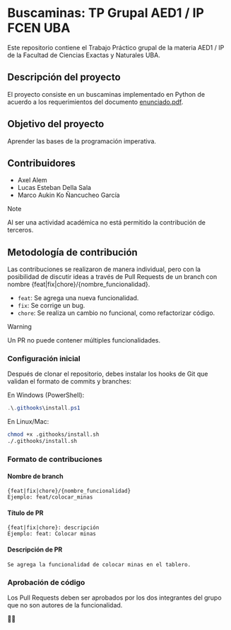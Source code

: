 # Buscaminas: TP Grupal AED1 / IP FCEN UBA

Este repositorio contiene el Trabajo Práctico grupal de la materia AED1 / IP de la Facultad de Ciencias Exactas y Naturales UBA.

## Descripción del proyecto

El proyecto consiste en un buscaminas implementado en Python de acuerdo a los requerimientos del documento [enunciado.pdf](enunciado.pdf).

## Objetivo del proyecto

Aprender las bases de la programación imperativa.

## Contribuidores

- Axel Alem
- Lucas Esteban Della Sala
- Marco Aukin Ko Ñancucheo García

> [!NOTE]
> Al ser una actividad académica no está permitido la contribución de terceros.

## Metodología de contribución

Las contribuciones se realizaron de manera individual, pero con la posibilidad de discutir ideas a través de Pull Requests de un branch con nombre {feat|fix|chore}/{nombre_funcionalidad}.

- `feat`: Se agrega una nueva funcionalidad.
- `fix`: Se corrige un bug.
- `chore`: Se realiza un cambio no funcional, como refactorizar código.

> [!WARNING]  
> Un PR no puede contener múltiples funcionalidades.

### Configuración inicial

Después de clonar el repositorio, debes instalar los hooks de Git que validan el formato de commits y branches:

En Windows (PowerShell):
```powershell
.\.githooks\install.ps1
```

En Linux/Mac:
```bash
chmod +x .githooks/install.sh
./.githooks/install.sh
```

### Formato de contribuciones

#### Nombre de branch
```
{feat|fix|chore}/{nombre_funcionalidad}
Ejemplo: feat/colocar_minas
```

#### Título de PR
```
{feat|fix|chore}: descripción
Ejemplo: feat: Colocar minas
```

#### Descripción de PR
```
Se agrega la funcionalidad de colocar minas en el tablero.
```

### Aprobación de código

Los Pull Requests deben ser aprobados por los dos integrantes del grupo que no son autores de la funcionalidad.

🧑‍💻
